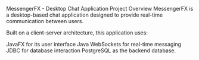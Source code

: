 MessengerFX - Desktop Chat Application
Project Overview
MessengerFX is a desktop-based chat application designed to provide real-time communication between users.

Built on a client-server architecture, this application uses:

JavaFX for its user interface
Java WebSockets for real-time messaging
JDBC for database interaction PostgreSQL as the backend database.
